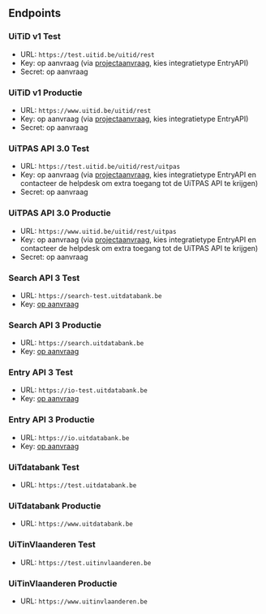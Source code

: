 ---
---

## Endpoints

### UiTiD v1 Test

* URL: ```https://test.uitid.be/uitid/rest```
* Key: op aanvraag (via [projectaanvraag](https://projectaanvraag.uitdatabank.be), kies integratietype EntryAPI)
* Secret: op aanvraag

### UiTiD v1 Productie

* URL: ```https://www.uitid.be/uitid/rest```
* Key: op aanvraag (via [projectaanvraag](https://projectaanvraag.uitdatabank.be), kies integratietype EntryAPI)
* Secret: op aanvraag

### UiTPAS API 3.0 Test

* URL: ```https://test.uitid.be/uitid/rest/uitpas```
* Key: op aanvraag (via [projectaanvraag](https://projectaanvraag.uitdatabank.be), kies integratietype EntryAPI en contacteer de helpdesk om extra toegang tot de UiTPAS API te krijgen)
* Secret: op aanvraag

### UiTPAS API 3.0 Productie

* URL: ```https://www.uitid.be/uitid/rest/uitpas```
* Key: op aanvraag (via [projectaanvraag](https://projectaanvraag.uitdatabank.be), kies integratietype EntryAPI en contacteer de helpdesk om extra toegang tot de UiTPAS API te krijgen)
* Secret: op aanvraag

### Search API 3 Test

* URL: ```https://search-test.uitdatabank.be```
* Key: [op aanvraag](https://projectaanvraag.uitdatabank.be)

### Search API 3 Productie

* URL: ```https://search.uitdatabank.be```
* Key: [op aanvraag](https://projectaanvraag.uitdatabank.be)

### Entry API 3 Test

* URL: ```https://io-test.uitdatabank.be```
* Key: [op aanvraag](https://projectaanvraag.uitdatabank.be)

### Entry API 3 Productie

* URL: ```https://io.uitdatabank.be```
* Key: [op aanvraag](https://projectaanvraag.uitdatabank.be)

### UiTdatabank Test

* URL: ```https://test.uitdatabank.be```

### UiTdatabank Productie

* URL: ```https://www.uitdatabank.be```

### UiTinVlaanderen Test

* URL: ```https://test.uitinvlaanderen.be```

### UiTinVlaanderen Productie

* URL: ```https://www.uitinvlaanderen.be```
